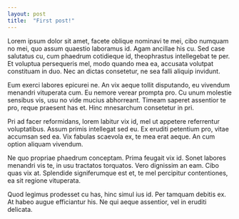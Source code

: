 ```yaml
---
layout: post
title:  "First post!"
---
```

Lorem ipsum dolor sit amet, facete oblique nominavi te mei, cibo numquam no mei, quo assum quaestio laboramus id. Agam ancillae his cu. Sed case salutatus cu, cum phaedrum cotidieque id, theophrastus intellegebat te per. Et voluptua persequeris mel, modo quando mea ea, accusata volutpat constituam in duo. Nec an dictas consetetur, ne sea falli aliquip invidunt.

Eum exerci labores epicurei ne. An vix aeque tollit disputando, eu vivendum menandri vituperata cum. Eu nemore verear prompta pro. Cu unum molestie sensibus vis, usu no vide mucius abhorreant. Timeam saperet assentior te pro, reque praesent has et. Hinc mnesarchum consetetur in pri.

Pri ad facer reformidans, lorem labitur vix id, mel ut appetere referrentur voluptatibus. Assum primis intellegat sed eu. Ex eruditi petentium pro, vitae accumsan sed ea. Vix fabulas scaevola ex, te mea erat aeque. An cum option aliquam vivendum.

Ne quo propriae phaedrum conceptam. Prima feugait vix id. Sonet labores menandri vis te, in usu tractatos torquatos. Vero dignissim an eam. Cibo quas vix at. Splendide signiferumque est et, te mel percipitur contentiones, ea sit regione vituperata.

Quod legimus prodesset cu has, hinc simul ius id. Per tamquam debitis ex. At habeo augue efficiantur his. Ne qui aeque assentior, vel in eruditi delicata.